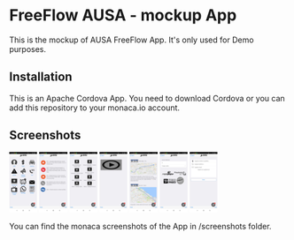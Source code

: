 # FreeFlow AUSA - mockup App
This is the mockup of AUSA FreeFlow App. It's only used for Demo purposes.

## Installation
This is an Apache Cordova App. You need to download Cordova or you can add this repository to your monaca.io account.



## Screenshots
<p align="left">
<img src="screenshots/Main.jpg" width="10%">
<img src="screenshots/Alertas.jpg" width="10%">
<img src="screenshots/Camaras AU.jpg" width="10%">
<img src="screenshots/Canal de la ciudad.jpg" width="10%">
<img src="screenshots/Mis viajes.jpg" width="10%">
<img src="screenshots/Pagos.jpg" width="10%">
<img src="screenshots/Sugerencias.jpg" width="10%">  
</p>

You can find the monaca screenshots of the App in /screenshots folder.
